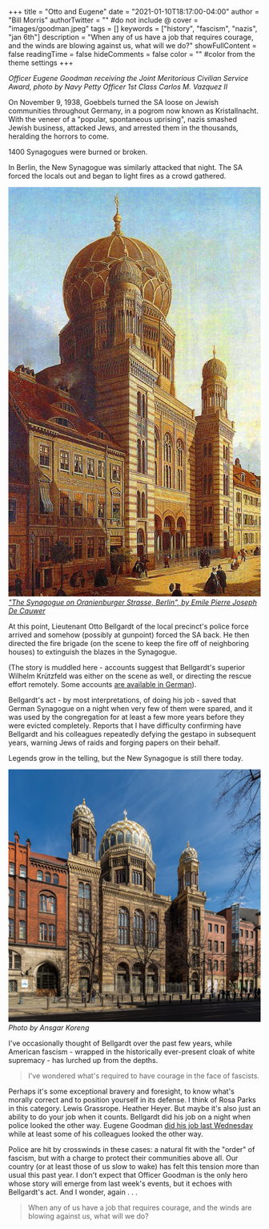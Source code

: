 +++
title = "Otto and Eugene"
date = "2021-01-10T18:17:00-04:00"
author = "Bill Morris"
authorTwitter = "" #do not include @
cover = "images/goodman.jpeg"
tags = []
keywords = ["history", "fascism", "nazis", "jan 6th"]
description = "When any of us have a job that requires courage, and the winds are blowing against us, what will we do?"
showFullContent = false
readingTime = false
hideComments = false
color = "" #color from the theme settings
+++

_Officer Eugene Goodman receiving the Joint Meritorious Civilian Service Award, photo by Navy Petty Officer 1st Class Carlos M. Vazquez II_

On November 9, 1938, Goebbels turned the SA loose on Jewish communities throughout Germany, in a pogrom now known as Kristallnacht. With the veneer of a "popular, spontaneous uprising", nazis smashed Jewish business, attacked Jews, and arrested them in the thousands, heralding the horrors to come.

1400 Synagogues were burned or broken.

In Berlin, the New Synagogue was similarly attacked that night. The SA forced the locals out and began to light fires as a crowd gathered.

![New Synagogue, Berlin](images/1.jpeg)
_["The Synagogue on Oranienburger Strasse, Berlin", by Emile Pierre Joseph De Cauwer](https://commons.wikimedia.org/wiki/File:Berlin_Neue_Synagoge_%C3%96l_auf_Leinwand_Emil_de_Cauwer_1865.jpg)_

At this point, Lieutenant Otto Bellgardt of the local precinct's police force arrived and somehow (possibly at gunpoint) forced the SA back. He then directed the fire brigade (on the scene to keep the fire off of neighboring houses) to extinguish the blazes in the Synagogue.

(The story is muddled here - accounts suggest that Bellgardt's superior Wilhelm Krützfeld was either on the scene as well, or directing the rescue effort remotely. Some accounts [are available in German](https://www.google.com/books/edition/Ost_Berlin/Z6WIDwAAQBAJ?hl=en&gbpv=1&dq=%22otto%20bellgardt%22&pg=PA94&printsec=frontcover&bsq=%22otto%20bellgardt%22)).

Bellgardt's act - by most interpretations, of doing his job - saved that German Synagogue on a night when very few of them were spared, and it was used by the congregation for at least a few more years before they were evicted completely. Reports that I have difficulty confirming have Bellgardt and his colleagues repeatedly defying the gestapo in subsequent years, warning Jews of raids and forging papers on their behalf.

Legends grow in the telling, but the New Synagogue is still there today. 

![New Synagogue today](images/2.jpeg)
_Photo by Ansgar Koreng_

I've occasionally thought of Bellgardt over the past few years, while American fascism - wrapped in the historically ever-present cloak of white supremacy - has lurched up from the depths.

> I've wondered what's required to have courage in the face of fascists.

Perhaps it's some exceptional bravery and foresight, to know what's morally correct and to position yourself in its defense. I think of Rosa Parks in this category. Lewis Grassrope. Heather Heyer. But maybe it's also just an ability to do your job when it counts. Bellgardt did his job on a night when police looked the other way. Eugene Goodman [did his job last Wednesday](https://www.reuters.com/article/us-usa-trump-capitol-police-officer/police-officer-hailed-for-steering-capitol-mob-from-senate-chamber-idUSKBN29F0N7) while at least some of his colleagues looked the other way.

Police are hit by crosswinds in these cases: a natural fit with the "order" of fascism, but with a charge to protect their communities above all. Our country (or at least those of us slow to wake) has felt this tension more than usual this past year. I don't expect that Officer Goodman is the only hero whose story will emerge from last week's events, but it echoes with Bellgardt's act. And I wonder, again . . .

> When any of us have a job that requires courage, and the winds are blowing against us, what will we do?
